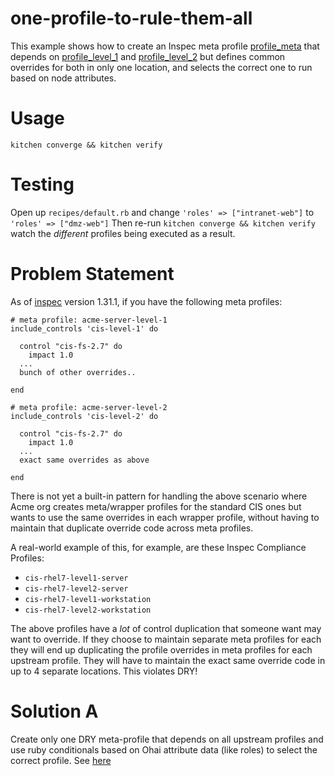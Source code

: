 # one-profile-to-rule-them-all
This example shows how to create an Inspec meta profile [profile_meta](test/smoke/profile_meta/inspec.yml) that depends on [profile_level_1](test/smoke/profile_level_1/controls/example.rb) and [profile_level_2](test/smoke/profile_level_2/controls/example.rb) but defines common overrides for both in only one location, and selects the correct one to run based on node attributes.

# Usage
```
kitchen converge && kitchen verify
```

# Testing
Open up `recipes/default.rb` and change `'roles' => ["intranet-web"]` to `'roles' => ["dmz-web"]`
Then re-run `kitchen converge && kitchen verify` watch the _different_ profiles being executed as a result.

# Problem Statement
As of [inspec](https://www.inspec.io) version 1.31.1, if you have the following meta profiles:

```
# meta profile: acme-server-level-1
include_controls 'cis-level-1' do

  control "cis-fs-2.7" do
    impact 1.0
  ...
  bunch of other overrides..

end
```

```
# meta profile: acme-server-level-2
include_controls 'cis-level-2' do

  control "cis-fs-2.7" do
    impact 1.0
  ...
  exact same overrides as above

end
```

There is not yet a built-in pattern for handling the above scenario where Acme org creates meta/wrapper profiles for the standard CIS ones but wants to use the same overrides in each wrapper profile, without having to maintain that duplicate override code across meta profiles.

A real-world example of this, for example, are these Inspec Compliance Profiles:
- `cis-rhel7-level1-server`
- `cis-rhel7-level2-server`
- `cis-rhel7-level1-workstation`
- `cis-rhel7-level2-workstation`

The above profiles have a _lot_ of control duplication that someone want may want to override.  If they choose to maintain separate meta profiles for each they will end up duplicating the profile overrides in meta profiles for each upstream profile.  They will have to maintain the exact same override code in up to 4 separate locations.  This violates DRY!

# Solution A
Create only one DRY meta-profile that depends on all upstream profiles and use ruby conditionals based on Ohai attribute data (like roles) to select the correct profile. See [here](test/smoke/profile_meta/controls/example.rb)

